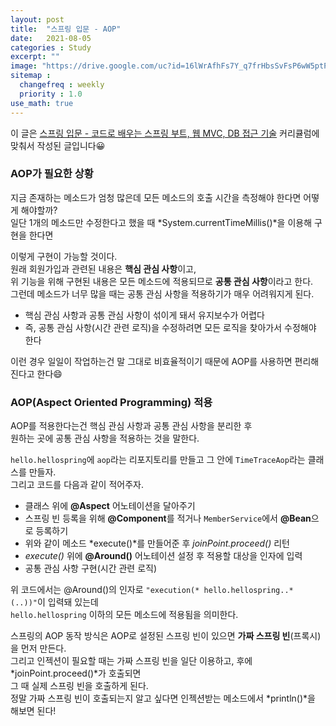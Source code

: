 ```yaml
---
layout: post
title:  "스프링 입문 - AOP"
date:   2021-08-05
categories : Study
excerpt: ""
image: "https://drive.google.com/uc?id=16lWrAfhFs7Y_q7frHbsSvFsP6wW5ptPU"
sitemap :
  changefreq : weekly
  priority : 1.0
use_math: true
---
```


이 글은 [스프링 입문 - 코드로 배우는 스프링 부트, 웹 MVC, DB 접근 기술](https://www.inflearn.com/course/%EC%8A%A4%ED%94%84%EB%A7%81-%EC%9E%85%EB%AC%B8-%EC%8A%A4%ED%94%84%EB%A7%81%EB%B6%80%ED%8A%B8) 커리큘럼에 맞춰서 작성된 글입니다😀<br>

### AOP가 필요한 상황
지금 존재하는 메소드가 엄청 많은데 모든 메소드의 호출 시간을 측정해야 한다면 어떻게 해야할까?<br>
일단 1개의 메소드만 수정한다고 했을 때 *System.currentTimeMillis()*을 이용해 구현을 한다면<br>
<script src="https://gist.github.com/yooniversal/cf5ea839e7437ff51e7c7389f014a204.js"></script>

이렇게 구현이 가능할 것이다.<br>
원래 회원가입과 관련된 내용은 **핵심 관심 사항**이고,<br>
위 기능을 위해 구현된 내용은 모든 메소드에 적용되므로 **공통 관심 사항**이라고 한다.<br>
그런데 메소드가 너무 많을 때는 공통 관심 사항을 적용하기가 매우 어려워지게 된다.<br>
- 핵심 관심 사항과 공통 관심 사항이 섞이게 돼서 유지보수가 어렵다
- 즉, 공통 관심 사항(시간 관련 로직)을 수정하려면 모든 로직을 찾아가서 수정해야 한다

이런 경우 일일이 작업하는건 말 그대로 비효율적이기 때문에 AOP를 사용하면 편리해진다고 한다😄<br>

### AOP(Aspect Oriented Programming) 적용
AOP를 적용한다는건 핵심 관심 사항과 공통 관심 사항을 분리한 후<bR>
원하는 곳에 공통 관심 사항을 적용하는 것을 말한다.<br>

`hello.hellospring`에 `aop`라는 리포지토리를 만들고 그 안에 `TimeTraceAop`라는 클래스를 만들자.<br>
그리고 코드를 다음과 같이 적어주자.<br>
<script src="https://gist.github.com/yooniversal/995168063a42ae31515123bea8079e5f.js"></script>

- 클래스 위에 **@Aspect** 어노테이션을 달아주기
- 스프링 빈 등록을 위해 **@Component**를 적거나 `MemberService`에서 **@Bean**으로 등록하기
- 위와 같이 메소드 *execute()*를 만들어준 후 *joinPoint.proceed()* 리턴
- *execute()* 위에 **@Around()** 어노테이션 설정 후 적용할 대상을 인자에 입력
- 공통 관심 사항 구현(시간 관련 로직)

위 코드에서는 @Around()의 인자로 `"execution(* hello.hellospring..*(..))"`이 입력돼 있는데<br>
`hello.hellospring` 이하의 모든 메소드에 적용됨을 의미한다.<br>

스프링의 AOP 동작 방식은 AOP로 설정된 스프링 빈이 있으면 **가짜 스프링 빈**(프록시)을 먼저 만든다.<br>
그리고 인젝션이 필요할 때는 가짜 스프링 빈을 일단 이용하고, 후에 *joinPoint.proceed()*가 호출되면<br>
그 때 실제 스프링 빈을 호출하게 된다.<br>
정말 가짜 스프링 빈이 호출되는지 알고 싶다면 인젝션받는 메소드에서 *println()*을 해보면 된다!<br>

<script src="https://utteranc.es/client.js"
        repo="yooniversal/blog-comments"
        issue-term="pathname"
        theme="github-light"
        crossorigin="anonymous"
        async>
</script>
